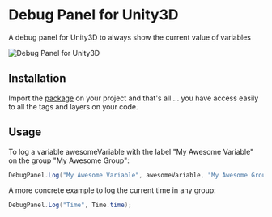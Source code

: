 # Debug Panel for Unity3D

A debug panel for Unity3D to always show the current value of variables

![Debug Panel for Unity3D](https://imgur.com/a/Qn98O)

## Installation

Import the [package](https://github.com/nicoplv/debug-panel/raw/master/DebugPanel.unitypackage) on your project and that's all ... you have access easily to all the tags and layers on your code.

## Usage
To log a variable awesomeVariable with the label "My Awesome Variable" on the group "My Awesome Group":
```C#
DebugPanel.Log("My Awesome Variable", awesomeVariable, "My Awesome Group");
```

A more concrete example to log the current time in any group:
```C#
DebugPanel.Log("Time", Time.time);
```